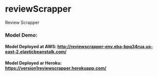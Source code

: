 # reviewScrapper
Review Scrapper


### Model Demo:

#### Model Deployed at AWS: http://reviewscrapper-env.eba-bpq34rua.us-east-2.elasticbeanstalk.com/

#### Model Deployed ar Heroku: https://version1reviewscrapper.herokuapp.com/
